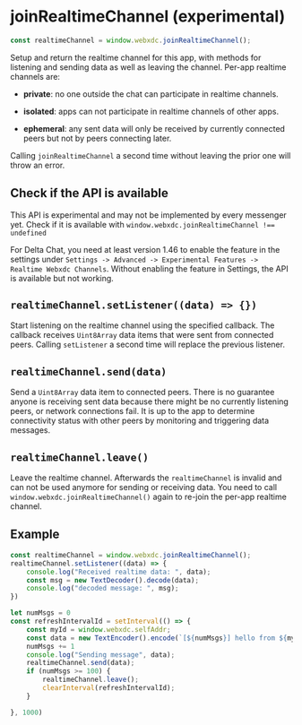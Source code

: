 # joinRealtimeChannel (experimental)

```js
const realtimeChannel = window.webxdc.joinRealtimeChannel();
```

Setup and return the realtime channel for this app,
with methods for listening and sending data as well as leaving the channel. 
Per-app realtime channels are: 

- **private**: no one outside the chat can participate in realtime channels. 

- **isolated**: apps can not participate in realtime channels of other apps. 

- **ephemeral**: any sent data will only be received by currently
  connected peers but not by peers connecting later.

Calling `joinRealtimeChannel` a second time without leaving the prior one
will throw an error.

## Check if the API is available

This API is experimental and may not be implemented by every messenger yet.
Check if it is available with `window.webxdc.joinRealtimeChannel !== undefined`
 
For Delta Chat, you need at least version 1.46 to enable the feature
in the settings under `Settings -> Advanced -> Experimental Features -> Realtime Webxdc Channels`.
Without enabling the feature in Settings, the API is available but not working.

## `realtimeChannel.setListener((data) => {})` 

Start listening on the realtime channel using the specified callback. 
The callback receives `Uint8Array` data items that were sent from connected peers. 
Calling `setListener` a second time will replace the previous listener. 


## `realtimeChannel.send(data)` 

Send a `Uint8Array` data item to connected peers. 
There is no guarantee anyone is receiving sent data
because there might be no currently listening peers,
or network connections fail. 
It is up to the app to determine connectivity status with other peers
by monitoring and triggering data messages. 


## `realtimeChannel.leave()`

Leave the realtime channel. 
Afterwards the `realtimeChannel` is invalid and 
can not be used anymore for sending or receiving data.
You need to call `window.webxdc.joinRealtimeChannel()` again
to re-join the per-app realtime channel. 

## Example 

```js
const realtimeChannel = window.webxdc.joinRealtimeChannel();
realtimeChannel.setListener((data) => {
    console.log("Received realtime data: ", data);
    const msg = new TextDecoder().decode(data);
    console.log("decoded message: ", msg);
})

let numMsgs = 0
const refreshIntervalId = setInterval(() => {
    const myId = window.webxdc.selfAddr;
    const data = new TextEncoder().encode(`[${numMsgs}] hello from ${myId}`);
    numMsgs += 1
    console.log("Sending message", data);
    realtimeChannel.send(data);
    if (numMsgs >= 100) {
        realtimeChannel.leave();
        clearInterval(refreshIntervalId);
    }

}, 1000)
```
